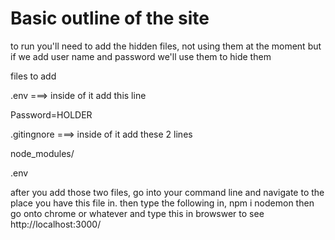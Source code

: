 # Basic outline of the site
to run you'll need to add the hidden files, not using them at the moment but if we add user name and password we'll use them to hide them

files to add

.env
===> inside of it add this line

Password=HOLDER

.gitingnore
===> inside of it add these 2 lines

node_modules/

.env


after you add those two files, go into your command line and navigate to the place you have this file in. then type the following in,
npm i
nodemon
then go onto chrome or whatever and type this in browswer to see
http://localhost:3000/
